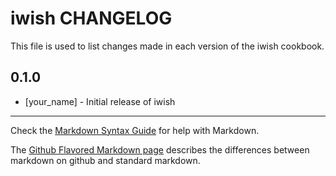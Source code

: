 iwish CHANGELOG
===============

This file is used to list changes made in each version of the iwish cookbook.

0.1.0
-----
- [your_name] - Initial release of iwish

- - -
Check the [Markdown Syntax Guide](http://daringfireball.net/projects/markdown/syntax) for help with Markdown.

The [Github Flavored Markdown page](http://github.github.com/github-flavored-markdown/) describes the differences between markdown on github and standard markdown.
